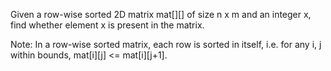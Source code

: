 Given a row-wise sorted 2D matrix mat[][] of size n x m and an integer x, find whether element x is present in the matrix.


Note: In a row-wise sorted matrix, each row is sorted in itself, i.e. for any i, j within bounds, mat[i][j] <= mat[i][j+1].

